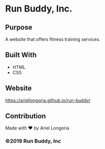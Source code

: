 # Run Buddy, Inc.

## Purpose
A website that offers fitness training services.

## Built With
* HTML
* CSS

## Website
https://ariellongoria.github.io/run-buddy/

## Contribution
Made with ❤️ by Ariel Longoria

### ©️2019 Run Buddy, Inc 
